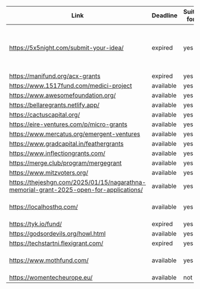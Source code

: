 
| **Link**                                                                               | **Deadline** | **Suitable for us** | **Amount**  |                                                         |
| -------------------------------------------------------------------------------------- | ------------ | ------------------- | ----------- | ------------------------------------------------------- |
| https://5x5night.com/submit-your-idea/                                                 | expired      | yes                 | $5,000.00   | Note: 0$ in the Amount column means funding unspecified |
| https://manifund.org/acx-grants                                                        | expired      | yes                 | $0.00       |                                                         |
| https://www.1517fund.com/medici-project                                                | available    | yes                 | $1,000.00   |                                                         |
| https://www.awesomefoundation.org/                                                     | available    | yes                 | $1,000.00   |                                                         |
| https://bellaregrants.netlify.app/                                                     | available    | yes                 | $1,260.00   |                                                         |
| https://cactuscapital.org/                                                             | available    | yes                 | $100.00     |                                                         |
| https://eire-ventures.com/p/micro-grants                                               | available    | yes                 | $500.00     |                                                         |
| https://www.mercatus.org/emergent-ventures                                             | available    | yes                 | $0.00       |                                                         |
| https://www.gradcapital.in/feathergrants                                               | available    | yes                 | $150.00     |                                                         |
| https://www.inflectiongrants.com/                                                      | available    | yes                 | $2,000.00   |                                                         |
| https://merge.club/program/mergegrant                                                  | available    | yes                 | $1,000.00   |                                                         |
| https://www.mitzvoters.org/                                                            | available    | yes                 | $0.00       |                                                         |
| https://thejeshgn.com/2025/01/15/nagarathna-memorial-grant-2025-open-for-applications/ | available    | yes                 | $1,400.00   |                                                         |
| https://localhosthq.com/                                                               | available    | yes                 | $100,000.00 | These I suggest we apply to                             |
| https://tyk.io/fund/                                                                   | expired      | yes                 | $600.00     |                                                         |
| https://godsordevils.org/howl.html                                                     | available    | yes                 | $2,500.00   |                                                         |
| https://techstartni.flexigrant.com/                                                    | expired      | yes                 | $40,000.00  |                                                         |
| https://www.mothfund.com/                                                              | available    | yes                 | $5,000.00   | available also only for a chat                          |
| https://womentecheurope.eu/                                                            | available    | not yet             | $78,000.00  |                                                         |

